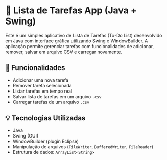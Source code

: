 # 📝 Lista de Tarefas App (Java + Swing)

Este é um simples aplicativo de Lista de Tarefas (To-Do List) desenvolvido em Java com interface gráfica utilizando Swing e WindowBuilder. A aplicação permite gerenciar tarefas com funcionalidades de adicionar, remover, salvar em arquivo CSV e carregar novamente.

## 🚀 Funcionalidades

- Adicionar uma nova tarefa
- Remover tarefa selecionada
- Listar tarefas em tempo real
- Salvar lista de tarefas em um arquivo `.csv`
- Carregar tarefas de um arquivo `.csv`

## 💡 Tecnologias Utilizadas

- Java
- Swing (GUI)
- WindowBuilder (plugin Eclipse)
- Manipulação de arquivos (`FileWriter`, `BufferedWriter`, `FileReader`)
- Estrutura de dados: `ArrayList<String>`


   
